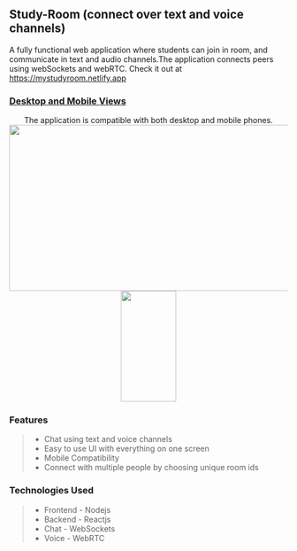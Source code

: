 <h2> Study-Room (connect over text and voice channels) </h2>

A fully functional web application where students can join in room, and communicate in text and audio channels.The application connects peers using webSockets and webRTC. 
Check it out at https://mystudyroom.netlify.app  

<h3> <u>Desktop and Mobile Views</u> </h3>

<div align="center"> 
  <div>
    The application is compatible with both desktop and mobile phones. 
  </div> 
  <div>
    <img src="https://i.imgur.com/x75zSa3.gif" width="600" height="300"/>
    <img src="/zgifs/mobile-view.gif" width="100" height="200"/>
  </div> 
</div>

<h3> Features </h3>

> <ul> 
> <li> Chat using text and voice channels </li>
> <li> Easy to use UI with everything on one screen</li>
> <li> Mobile Compatibility </li> 
> <li> Connect with multiple people by choosing unique room ids</li> 
> </ul>
  
<h3> Technologies Used </h3>

> <ul> 
> <li> Frontend - Nodejs </li>
> <li> Backend - Reactjs </li>
> <li> Chat - WebSockets </li>
> <li> Voice - WebRTC </li> 
> </ul>

